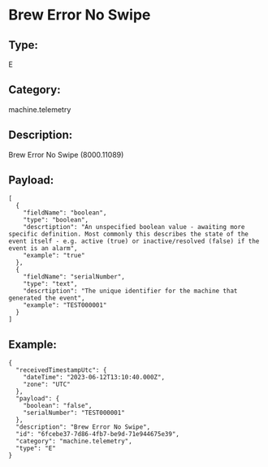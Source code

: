 # Brew Error No Swipe

## Type:

E

## Category:

machine.telemetry

## Description: 

Brew Error No Swipe (8000.11089)

## Payload:

```
[
  {
    "fieldName": "boolean",
    "type": "boolean",
    "descrtiption": "An unspecified boolean value - awaiting more specific definition. Most commonly this describes the state of the event itself - e.g. active (true) or inactive/resolved (false) if the event is an alarm",
    "example": "true"
  },
  {
    "fieldName": "serialNumber",
    "type": "text",
    "descrtiption": "The unique identifier for the machine that generated the event",
    "example": "TEST000001"
  }
]
```

## Example:

```
{
  "receivedTimestampUtc": {
    "dateTime": "2023-06-12T13:10:40.000Z",
    "zone": "UTC"
  },
  "payload": {
    "boolean": "false",
    "serialNumber": "TEST000001"
  },
  "description": "Brew Error No Swipe",
  "id": "6fcebe37-7d86-4fb7-be9d-71e944675e39",
  "category": "machine.telemetry",
  "type": "E"
}
```
